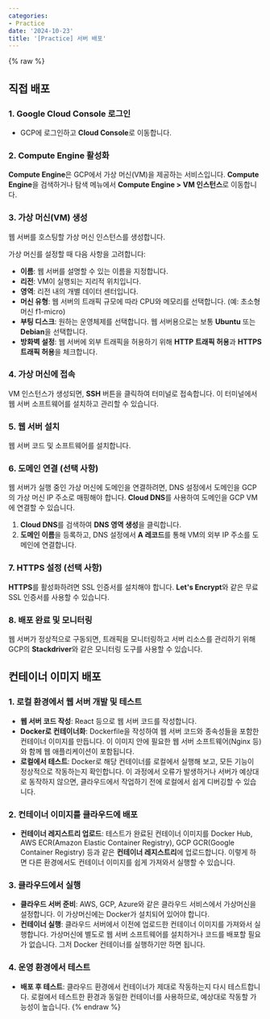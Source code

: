 ```yaml
---
categories:
- Practice
date: '2024-10-23'
title: '[Practice] 서버 배포'
---
```


{% raw %}
## 직접 배포
### 1. Google Cloud Console 로그인
- GCP에 로그인하고 **Cloud Console**로 이동합니다.

### 2. Compute Engine 활성화
**Compute Engine**은 GCP에서 가상 머신(VM)을 제공하는 서비스입니다. **Compute Engine**을 검색하거나 탐색 메뉴에서 **Compute Engine > VM 인스턴스**로 이동합니다.<br>

### 3. 가상 머신(VM) 생성
웹 서버를 호스팅할 가상 머신 인스턴스를 생성합니다.

가상 머신를 설정할 때 다음 사항을 고려합니다:
- **이름**: 웹 서버를 설명할 수 있는 이름을 지정합니다.
- **리전**: VM이 실행되는 지리적 위치입니다.
- **영역**: 리전 내의 개별 데이터 센터입니다.
- **머신 유형**: 웹 서버의 트래픽 규모에 따라 CPU와 메모리를 선택합니다. (예: 초소형 머신 f1-micro)
- **부팅 디스크**: 원하는 운영체제를 선택합니다. 웹 서버용으로는 보통 **Ubuntu** 또는 **Debian**을 선택합니다.
- **방화벽 설정**: 웹 서버에 외부 트래픽을 허용하기 위해 **HTTP 트래픽 허용**과 **HTTPS 트래픽 허용**을 체크합니다.

### 4. 가상 머신에 접속
VM 인스턴스가 생성되면, **SSH** 버튼을 클릭하여 터미널로 접속합니다. 이 터미널에서 웹 서버 소프트웨어를 설치하고 관리할 수 있습니다.

### 5. 웹 서버 설치
웹 서버 코드 및 소프트웨어를 설치합니다.

### 6. 도메인 연결 (선택 사항)
웹 서버가 실행 중인 가상 머신에 도메인을 연결하려면, DNS 설정에서 도메인을 GCP의 가상 머신 IP 주소로 매핑해야 합니다. **Cloud DNS**를 사용하여 도메인을 GCP VM에 연결할 수 있습니다.
1.  **Cloud DNS**를 검색하여 **DNS 영역 생성**을 클릭합니다.
2.  **도메인 이름**을 등록하고, DNS 설정에서 **A 레코드**를 통해 VM의 외부 IP 주소를 도메인에 연결합니다.

### 7. HTTPS 설정 (선택 사항)
**HTTPS**를 활성화하려면 SSL 인증서를 설치해야 합니다. **Let's Encrypt**와 같은 무료 SSL 인증서를 사용할 수 있습니다.

### 8. 배포 완료 및 모니터링
 웹 서버가 정상적으로 구동되면, 트래픽을 모니터링하고 서버 리소스를 관리하기 위해 GCP의 **Stackdriver**와 같은 모니터링 도구를 사용할 수 있습니다.

## 컨테이너 이미지 배포
### 1. 로컬 환경에서 웹 서버 개발 및 테스트
- **웹 서버 코드 작성**: React 등으로 웹 서버 코드를 작성합니다.
- **Docker로 컨테이너화**: Dockerfile을 작성하여 웹 서버 코드와 종속성들을 포함한 컨테이너 이미지를 만듭니다. 이 이미지 안에 필요한 웹 서버 소프트웨어(Nginx 등)와 함께 웹 애플리케이션이 포함됩니다.
- **로컬에서 테스트**: Docker로 해당 컨테이너를 로컬에서 실행해 보고, 모든 기능이 정상적으로 작동하는지 확인합니다. 이 과정에서 오류가 발생하거나 서버가 예상대로 동작하지 않으면, 클라우드에서 작업하기 전에 로컬에서 쉽게 디버깅할 수 있습니다.

### 2. 컨테이너 이미지를 클라우드에 배포
- **컨테이너 레지스트리 업로드**: 테스트가 완료된 컨테이너 이미지를 Docker Hub, AWS ECR(Amazon Elastic Container Registry), GCP GCR(Google Container Registry) 등과 같은 **컨테이너 레지스트리**에 업로드합니다. 이렇게 하면 다른 환경에서도 컨테이너 이미지를 쉽게 가져와서 실행할 수 있습니다.

### 3. 클라우드에서 실행
- **클라우드 서버 준비**: AWS, GCP, Azure와 같은 클라우드 서비스에서 가상머신을 설정합니다. 이 가상머신에는 Docker가 설치되어 있어야 합니다.
- **컨테이너 실행**: 클라우드 서버에서 이전에 업로드한 컨테이너 이미지를 가져와서 실행합니다. 가상머신에 별도로 웹 서버 소프트웨어를 설치하거나 코드를 배포할 필요가 없습니다. 그저 Docker 컨테이너를 실행하기만 하면 됩니다.

### 4. 운영 환경에서 테스트
- **배포 후 테스트**: 클라우드 환경에서 컨테이너가 제대로 작동하는지 다시 테스트합니다. 로컬에서 테스트한 환경과 동일한 컨테이너를 사용하므로, 예상대로 작동할 가능성이 높습니다.
{% endraw %}